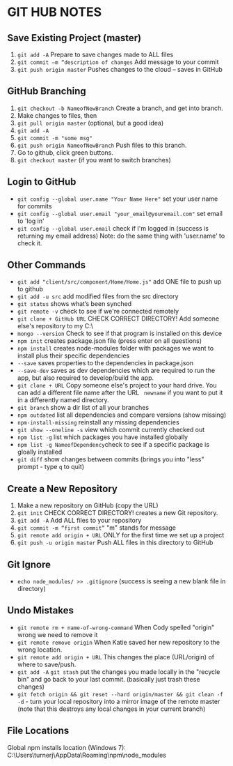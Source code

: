 # GIT HUB NOTES

## Save Existing Project (master)
1. `git add -A` Prepare to save changes made to ALL files
2. `git commit –m “description of changes` Add message to your commit
4. `git push origin master` Pushes changes to the cloud – saves in GitHub

## GitHub Branching
1. `git checkout -b NameofNewBranch` Create a branch, and get into branch.
2. Make changes to files, then
3. `git pull origin master` (optional, but a good idea)
4. `git add -A`
5. `git commit -m "some msg"`
6. `git push origin NameofNewBranch` Push files to this branch.
7. Go to github, click green buttons.
8. `git checkout master` (if you want to switch branches)

## Login to GitHub
- `git config --global user.name "Your Name Here"` set your user name for commits
- `git config --global user.email "your_email@youremail.com"` set email to 'log in'
- `git config --global user.email` check if I'm logged in (success is returning my email address) Note: do the same thing with 'user.name' to check it.

## Other Commands
- `git add "client/src/component/Home/Home.js"` add ONE file to push up to github
- `git add -u src` add modified files from the src directory
- `git status` shows what’s been synched
- `git remote -v` check to see if we're connected remotely
- `git clone + GitHub URL` CHECK CORRECT DIRECTORY! Add someone else's repository to my C:\
- `mongo --version` Check to see if that program is installed on this device
- `npm init` creates package.json file (press enter on all questions)
- `npm install` creates node-modules folder with packages we want to install plus their specific dependencies
- `--save` saves properties to the dependencies in package.json
- `--save-dev` saves as dev dependencies which are required to run the app, but also required to develop/build the app.
- `git clone + URL` Copy someone else's project to your hard drive. You can add a different file name after the URL ` newname` if you want to put it in a differently named directory.
- `git branch` show a dir list of all your branches
- `npm outdated` list all dependencies and compare versions (show missing)
- `npm-install-missing` reinstall any missing dependencies
- `git show --oneline -s` view which commit currently checked out
- `npm list -g` list which packages you have installed globally
- `npm list -g NameofDependency`check to see if a specific package is gloally installed
- `git diff` show changes between commits (brings you into "less" prompt - type `q` to quit)

## Create a New Repository
1. Make a new repository on GitHub (copy the URL)
2. `git init` CHECK CORRECT DIRECTORY! creates a new Git repository.
3. `git add -A` Add ALL files to your repository
4. `git commit -m “first commit”` "m" stands for message
5. `git remote add origin + URL` ONLY for the first time we set up a project
6. `git push -u origin master` Push ALL files in this directory to GitHub

## Git Ignore
- `echo node_modules/ >> .gitignore` (success is seeing a new blank file in directory)

## Undo Mistakes
- `git remote rm + name-of-wrong-command` When Cody spelled "origin" wrong we need to remove it
- `git remote remove origin` When Katie saved her new repository to the wrong location.
- `git remote add origin + URL` This changes the place (URL/origin) of where to save/push.
- `git add -A` `git stash` put the changes you made locally in the "recycle bin" and go back to your last commit. (basically just trash these changes)
- `git fetch origin && git reset --hard origin/master && git clean -f -d` - turn your local repository into a mirror image of the remote master (note that this destroys any local changes in your current branch)

## File Locations
Global npm installs location (Windows 7):
C:\Users\turnerj\AppData\Roaming\npm\node_modules
